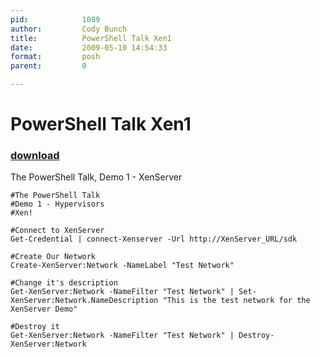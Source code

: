 ```yaml
---
pid:            1089
author:         Cody Bunch
title:          PowerShell Talk Xen1
date:           2009-05-10 14:54:33
format:         posh
parent:         0

---
```


# PowerShell Talk Xen1

### [download](Scripts\1089.ps1)

The PowerShell Talk, Demo 1 - XenServer

```posh
#The PowerShell Talk
#Demo 1 - Hypervisors
#Xen!

#Connect to XenServer
Get-Credential | connect-Xenserver -Url http://XenServer_URL/sdk

#Create Our Network
Create-XenServer:Network -NameLabel "Test Network"

#Change it's description
Get-XenServer:Network -NameFilter "Test Network" | Set-XenServer:Network.NameDescription "This is the test network for the XenServer Demo"

#Destroy it
Get-XenServer:Network -NameFilter "Test Network" | Destroy-XenServer:Network
```
